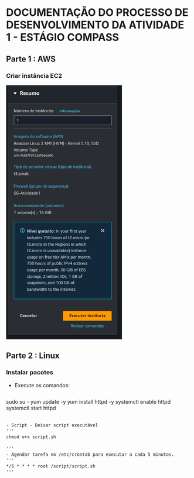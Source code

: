 # DOCUMENTAÇÃO DO PROCESSO  DE DESENVOLVIMENTO DA ATIVIDADE 1 - ESTÁGIO COMPASS

## Parte 1 : AWS

### Criar instância EC2

![Imagem mostrando o resumo de criação da EC2 onde é possível verificar os requisitos da atividade](./assets/EC2_resumo_criacao.png)

## Parte 2 : Linux

### Instalar pacotes

- Execute os comandos:

  ```
sudo su -
yum update -y
yum install httpd -y
systemctl enable httpd
systemctl start httpd

``` 

- Script - Deixar script executável
'''
chmod o+x script.sh 

'''
- Agendar tarefa no /etc/crontab para executar a cada 5 minutos.
'''
*/5 * * * * root /script/script.sh
'''
